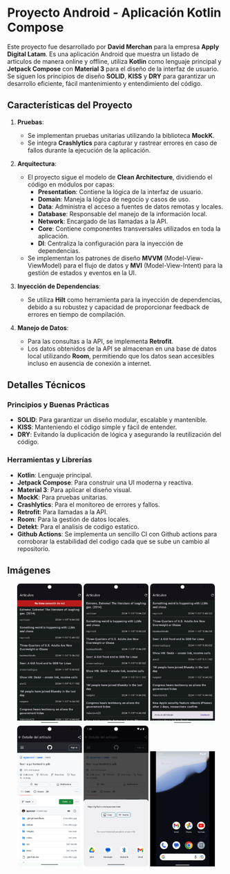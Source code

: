 
# Proyecto Android - Aplicación Kotlin Compose

Este proyecto fue desarrollado por **David Merchan** para la empresa **Apply Digital Latam**. Es una aplicación Android que muestra un listado de articulos de manera online y offline, utiliza **Kotlin** como lenguaje principal y **Jetpack Compose** con **Material 3** para el diseño de la interfaz de usuario. Se siguen los principios de diseño **SOLID**, **KISS** y **DRY** para garantizar un desarrollo eficiente, fácil mantenimiento y entendimiento del código.

## Características del Proyecto

1. **Pruebas**:
    - Se implementan pruebas unitarias utilizando la biblioteca **MockK**.
    - Se integra **Crashlytics** para capturar y rastrear errores en caso de fallos durante la ejecución de la aplicación.

2. **Arquitectura**:
    - El proyecto sigue el modelo de **Clean Architecture**, dividiendo el código en módulos por capas:
        - **Presentation**: Contiene la lógica de la interfaz de usuario.
        - **Domain**: Maneja la lógica de negocio y casos de uso.
        - **Data**: Administra el acceso a fuentes de datos remotas y locales.
        - **Database**: Responsable del manejo de la información local.
        - **Network**: Encargado de las llamadas a la API.
        - **Core**: Contiene componentes transversales utilizados en toda la aplicación.
        - **DI**: Centraliza la configuración para la inyección de dependencias.
    - Se implementan los patrones de diseño **MVVM** (Model-View-ViewModel) para el flujo de datos y **MVI** (Model-View-Intent) para la gestión de estados y eventos en la UI.

3. **Inyección de Dependencias**:
    - Se utiliza **Hilt** como herramienta para la inyección de dependencias, debido a su robustez y capacidad de proporcionar feedback de errores en tiempo de compilación.

4. **Manejo de Datos**:
    - Para las consultas a la API, se implementa **Retrofit**.
    - Los datos obtenidos de la API se almacenan en una base de datos local utilizando **Room**, permitiendo que los datos sean accesibles incluso en ausencia de conexión a internet.

## Detalles Técnicos

### Principios y Buenas Prácticas
- **SOLID**: Para garantizar un diseño modular, escalable y mantenible.
- **KISS**: Manteniendo el código simple y fácil de entender.
- **DRY**: Evitando la duplicación de lógica y asegurando la reutilización del código.

### Herramientas y Librerías
- **Kotlin**: Lenguaje principal.
- **Jetpack Compose**: Para construir una UI moderna y reactiva.
- **Material 3**: Para aplicar el diseño visual.
- **MockK**: Para pruebas unitarias.
- **Crashlytics**: Para el monitoreo de errores y fallos.
- **Retrofit**: Para llamadas a la API.
- **Room**: Para la gestión de datos locales.
- **Detekt**: Para el analisis de codigo estatico.
- **Github Actions**: Se implementa un sencillo CI con Github actions para corroborar la estabilidad del codigo cada que se sube un cambio al repositorio.

## Imágenes

<p align="center">
  <img src="media/1.png" alt="Imagen 1" width="150"/>
  <img src="media/2.png" alt="Imagen 1" width="150"/>
  <img src="media/3.png" alt="Imagen 1" width="150"/>
  <img src="media/4.png" alt="Imagen 1" width="150"/>
  <img src="media/5.png" alt="Imagen 1" width="150"/>
  <img src="media/video.gif" alt="Imagen 1" width="150"/>
</p>
